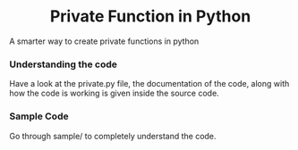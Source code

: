<h1 align="center">Private Function in Python</h1>
A smarter way to create private functions in python

<h3>Understanding the code</h3>
Have a look at the private.py file, the documentation of the code, along with how the code is working is given inside the source code.

<h3>Sample Code</h3>
Go through sample/ to completely understand the code.

